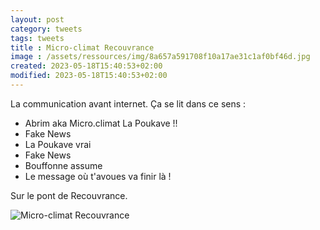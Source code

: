 ```yaml
---
layout: post
category: tweets
tags: tweets 
title : Micro-climat Recouvrance 
image : /assets/ressources/img/8a657a591708f10a17ae31c1af0bf46d.jpg
created: 2023-05-18T15:40:53+02:00
modified: 2023-05-18T15:40:53+02:00
---
```


La communication avant internet. 
Ça se lit dans ce sens :

- Abrim aka Micro.climat La Poukave !!
- Fake News 
- La Poukave vrai
- Fake News 
- Bouffonne assume 
- Le message où t'avoues va finir là ! 

Sur le pont de Recouvrance. 

![Micro-climat Recouvrance](../assets/ressources/img/8a657a591708f10a17ae31c1af0bf46d.jpg) 
